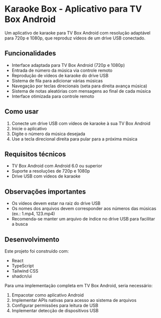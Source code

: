 
# Karaoke Box - Aplicativo para TV Box Android

Um aplicativo de karaoke para TV Box Android com resolução adaptável para 720p e 1080p, que reproduz vídeos de um drive USB conectado.

## Funcionalidades

- Interface adaptada para TV Box Android (720p e 1080p)
- Entrada de número da música via controle remoto
- Reprodução de vídeos de karaoke do drive USB
- Sistema de fila para adicionar várias músicas
- Navegação por teclas direcionais (seta para direita avança música)
- Sistema de notas aleatórias com mensagens ao final de cada música
- Interface otimizada para controle remoto

## Como usar

1. Conecte um drive USB com vídeos de karaoke à sua TV Box Android
2. Inicie o aplicativo
3. Digite o número da música desejada
4. Use a tecla direcional direita para pular para a próxima música

## Requisitos técnicos

- TV Box Android com Android 6.0 ou superior
- Suporte a resoluções de 720p e 1080p
- Drive USB com vídeos de karaoke

## Observações importantes

- Os vídeos devem estar na raiz do drive USB
- Os nomes dos arquivos devem corresponder aos números das músicas (ex.: 1.mp4, 123.mp4)
- Recomenda-se manter um arquivo de índice no drive USB para facilitar a busca

## Desenvolvimento

Este projeto foi construído com:
- React
- TypeScript
- Tailwind CSS
- shadcn/ui

Para uma implementação completa em TV Box Android, seria necessário:
1. Empacotar como aplicativo Android
2. Implementar APIs nativas para acesso ao sistema de arquivos
3. Configurar permissões para leitura de USB
4. Implementar detecção de dispositivos USB
